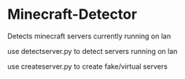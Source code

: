 # Minecraft-Detector
Detects minecraft servers currently running on lan

use detectserver.py to detect servers running on lan

use createserver.py to create fake/virtual servers
